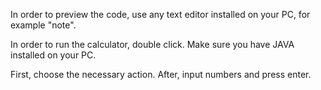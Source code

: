 


In order to preview the code, use any text editor installed on your PC, for example "note".

In order to run the calculator, double click. Make sure you have JAVA installed on your PC.

First, choose the necessary action.
After, input numbers and press enter.
